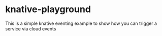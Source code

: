 # knative-playground
This is a simple knative eventing example to show how you can trigger a service via cloud events
